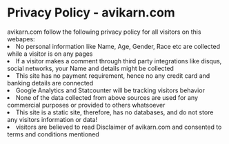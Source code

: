<h1>Privacy Policy - avikarn.com </h1>
avikarn.com follow the following privacy policy for all visitors on this webapes:

<li>No personal information like Name, Age, Gender, Race etc are collected while a visitor is on any pages</li>
<li>If a visitor makes a comment through third party integrations like disqus, social networks, your Name and details might be collected</li>
<li>This site has no payment requirement, hence no any credit card and banking details are connected</li>
<li>Google Analytics and Statcounter will be tracking visitors behavior</li>
<li>None of the data collected from above sources are used for any commercial purposes or provided to others whatsoever</li>
<li>This site is a static site, therefore, has no databases, and do not store any visitors information or data!</li>
<li>visitors are believed to read Disclaimer of avikarn.com and consented to terms and conditions mentioned</li>
